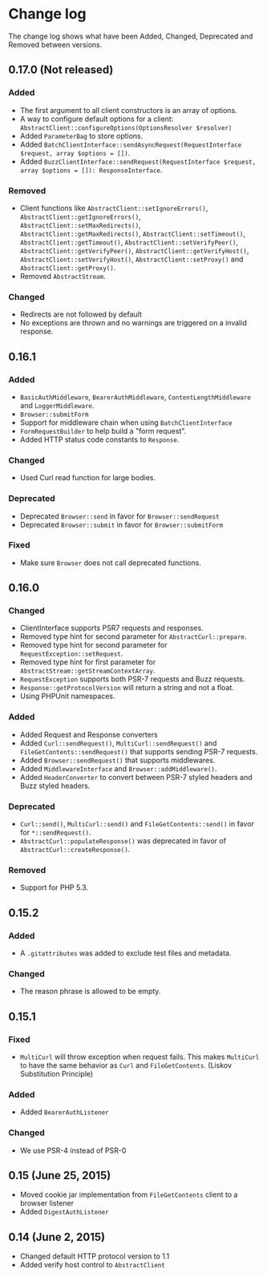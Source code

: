 # Change log

The change log shows what have been Added, Changed, Deprecated and Removed between versions. 

## 0.17.0 (Not released)

### Added

- The first argument to all client constructors is an array of options. 
- A way to configure default options for a client: `AbstractClient::configureOptions(OptionsResolver $resolver)`
- Added `ParameterBag` to store options. 
- Added `BatchClientInterface::sendAsyncRequest(RequestInterface $request, array $options = [])`.
- Added `BuzzClientInterface::sendRequest(RequestInterface $request, array $options = []): ResponseInterface`.

### Removed

- Client functions like `AbstractClient::setIgnoreErrors()`, `AbstractClient::getIgnoreErrors()`, `AbstractClient::setMaxRedirects()`, 
`AbstractClient::getMaxRedirects()`, `AbstractClient::setTimeout()`, `AbstractClient::getTimeout()`, 
`AbstractClient::setVerifyPeer()`, `AbstractClient::getVerifyPeer()`, `AbstractClient::getVerifyHost()`, 
`AbstractClient::setVerifyHost()`, `AbstractClient::setProxy()` and `AbstractClient::getProxy()`.
- Removed `AbstractStream`.

### Changed

- Redirects are not followed by default
- No exceptions are thrown and no warnings are triggered on a invalid response. 

## 0.16.1

### Added

- `BasicAuthMiddleware`, `BearerAuthMiddleware`, `ContentLengthMiddleware` and `LoggerMiddleware`. 
- `Browser::submitForm`
- Support for middleware chain when using `BatchClientInterface`
- `FormRequestBuilder` to help build a "form request".
- Added HTTP status code constants to `Response`.

### Changed

- Used Curl read function for large bodies.

### Deprecated

- Deprecated `Browser::send` in favor for `Browser::sendRequest`
- Deprecated `Browser::submit` in favor for `Browser::submitForm`

### Fixed

- Make sure `Browser` does not call deprecated functions. 

## 0.16.0

### Changed

* ClientInterface supports PSR7 requests and responses. 
* Removed type hint for second parameter for `AbstractCurl::prepare`.
* Removed type hint for second parameter for `RequestException::setRequest`.
* Removed type hint for first parameter for `AbstractStream::getStreamContextArray`.
* `RequestException` supports both PSR-7 requests and Buzz requests. 
* `Response::getProtocolVersion` will return a string and not a float. 
* Using PHPUnit namespaces.

### Added 

* Added Request and Response converters
* Added `Curl::sendRequest()`, `MultiCurl::sendRequest()` and `FileGetContents::sendRequest()` that
  supports sending PSR-7 requests. 
* Added `Browser::sendRequest()` that supports middlewares.  
* Added `MiddlewareInterface` and `Browser::addMiddleware()`.
* Added `HeaderConverter` to convert between PSR-7 styled headers and Buzz styled headers. 

### Deprecated

* `Curl::send()`, `MultiCurl::send()` and `FileGetContents::send()` in favor for `*::sendRequest()`. 
* `AbstractCurl::populateResponse()` was deprecated in favor of `AbstractCurl::createResponse()`.

### Removed

* Support for PHP 5.3.

## 0.15.2

### Added 

* A `.gitattributes` was added to exclude test files and metadata.

### Changed

* The reason phrase is allowed to be empty.  

## 0.15.1 

### Fixed

 * `MultiCurl` will throw exception when request fails. This makes `MultiCurl` to have the same behavior as `Curl` and 
   `FileGetContents`. (Liskov Substitution Principle)  

### Added

* Added `BearerAuthListener`

### Changed

 * We use PSR-4 instead of PSR-0

## 0.15 (June 25, 2015)

 * Moved cookie jar implementation from `FileGetContents` client to a browser
   listener
 * Added `DigestAuthListener`

## 0.14 (June 2, 2015)

 * Changed default HTTP protocol version to 1.1
 * Added verify host control to `AbstractClient`
